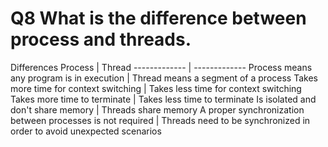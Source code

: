 # Q8 What is the difference between process and threads.

Differences
      Process    |     Thread
------------- | -------------
Process means any program is in execution | Thread means a segment of a process
Takes more time for context switching  | Takes less time for context switching
Takes more time to terminate | Takes less time to terminate
Is isolated and don't share memory | Threads share memory
A proper synchronization between processes is not required | Threads need to be synchronized in order to avoid unexpected scenarios


